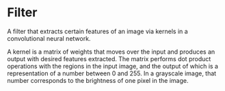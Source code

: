 # Filter
A filter that extracts certain features of an image via kernels in a convolutional neural network.   
  
A kernel is a matrix of weights that moves over the input and produces an output with desired features extracted. The matrix performs dot product operations with the regions in the input image, and the output of which is a representation of a number between 0 and 255. In a grayscale image, that number corresponds to the brightness of one pixel in the image.
